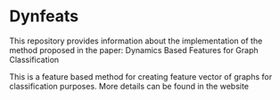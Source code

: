 # Dynfeats

This repository provides information about the implementation of the method proposed in the paper:
Dynamics Based Features for Graph Classification

This is a feature based method for creating feature vector of graphs for classification purposes. More details can be found in the website
